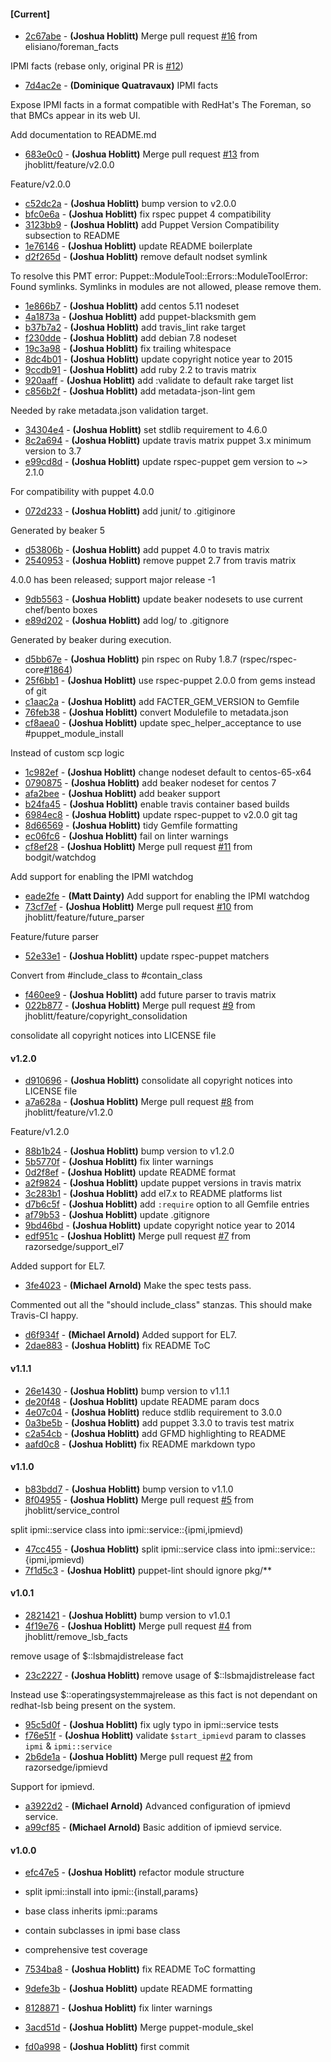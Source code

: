 
#### [Current]
 * [2c67abe](../../commit/2c67abe) - __(Joshua Hoblitt)__ Merge pull request [#16](../../issues/16) from elisiano/foreman_facts

IPMI facts (rebase only, original PR is [#12](../../issues/12))
 * [7d4ac2e](../../commit/7d4ac2e) - __(Dominique Quatravaux)__ IPMI facts

Expose IPMI facts in a format compatible with RedHat's The Foreman, so
that BMCs appear in its web UI.

Add documentation to README.md

 * [683e0c0](../../commit/683e0c0) - __(Joshua Hoblitt)__ Merge pull request [#13](../../issues/13) from jhoblitt/feature/v2.0.0

Feature/v2.0.0
 * [c52dc2a](../../commit/c52dc2a) - __(Joshua Hoblitt)__ bump version to v2.0.0
 * [bfc0e6a](../../commit/bfc0e6a) - __(Joshua Hoblitt)__ fix rspec puppet 4 compatibility
 * [3123bb9](../../commit/3123bb9) - __(Joshua Hoblitt)__ add Puppet Version Compatibility subsection to README
 * [1e76146](../../commit/1e76146) - __(Joshua Hoblitt)__ update README boilerplate
 * [d2f265d](../../commit/d2f265d) - __(Joshua Hoblitt)__ remove default nodset symlink

To resolve this PMT error:
    Puppet::ModuleTool::Errors::ModuleToolError: Found symlinks. Symlinks in modules are not allowed, please remove them.

 * [1e866b7](../../commit/1e866b7) - __(Joshua Hoblitt)__ add centos 5.11 nodeset
 * [4a1873a](../../commit/4a1873a) - __(Joshua Hoblitt)__ add puppet-blacksmith gem
 * [b37b7a2](../../commit/b37b7a2) - __(Joshua Hoblitt)__ add travis_lint rake target
 * [f230dde](../../commit/f230dde) - __(Joshua Hoblitt)__ add debian 7.8 nodeset
 * [19c3a98](../../commit/19c3a98) - __(Joshua Hoblitt)__ fix trailing whitespace
 * [8dc4b01](../../commit/8dc4b01) - __(Joshua Hoblitt)__ update copyright notice year to 2015
 * [9ccdb91](../../commit/9ccdb91) - __(Joshua Hoblitt)__ add ruby 2.2 to travis matrix
 * [920aaff](../../commit/920aaff) - __(Joshua Hoblitt)__ add :validate to default rake target list
 * [c856b2f](../../commit/c856b2f) - __(Joshua Hoblitt)__ add metadata-json-lint gem

Needed by rake metadata.json validation target.

 * [34304e4](../../commit/34304e4) - __(Joshua Hoblitt)__ set stdlib requirement to 4.6.0
 * [8c2a694](../../commit/8c2a694) - __(Joshua Hoblitt)__ update travis matrix puppet 3.x minimum version to 3.7
 * [e99cd8d](../../commit/e99cd8d) - __(Joshua Hoblitt)__ update rspec-puppet gem version to ~> 2.1.0

For compatibility with puppet 4.0.0

 * [072d233](../../commit/072d233) - __(Joshua Hoblitt)__ add junit/ to .gitiginore

Generated by beaker 5

 * [d53806b](../../commit/d53806b) - __(Joshua Hoblitt)__ add puppet 4.0 to travis matrix
 * [2540953](../../commit/2540953) - __(Joshua Hoblitt)__ remove puppet 2.7 from travis matrix

4.0.0 has been released; support major release -1

 * [9db5563](../../commit/9db5563) - __(Joshua Hoblitt)__ update beaker nodesets to use current chef/bento boxes
 * [e89d202](../../commit/e89d202) - __(Joshua Hoblitt)__ add log/ to .gitignore

Generated by beaker during execution.

 * [d5bb67e](../../commit/d5bb67e) - __(Joshua Hoblitt)__ pin rspec on Ruby 1.8.7 (rspec/rspec-core[#1864](../../issues/1864))
 * [25f6bb1](../../commit/25f6bb1) - __(Joshua Hoblitt)__ use rspec-puppet 2.0.0 from gems instead of git
 * [c1aac2a](../../commit/c1aac2a) - __(Joshua Hoblitt)__ add FACTER_GEM_VERSION to Gemfile
 * [76feb38](../../commit/76feb38) - __(Joshua Hoblitt)__ convert Modulefile to metadata.json
 * [cf8aea0](../../commit/cf8aea0) - __(Joshua Hoblitt)__ update spec_helper_acceptance to use #puppet_module_install

Instead of custom scp logic

 * [1c982ef](../../commit/1c982ef) - __(Joshua Hoblitt)__ change nodeset default to centos-65-x64
 * [0790875](../../commit/0790875) - __(Joshua Hoblitt)__ add beaker nodeset for centos 7
 * [afa2bee](../../commit/afa2bee) - __(Joshua Hoblitt)__ add beaker support
 * [b24fa45](../../commit/b24fa45) - __(Joshua Hoblitt)__ enable travis container based builds
 * [6984ec8](../../commit/6984ec8) - __(Joshua Hoblitt)__ update rspec-puppet to v2.0.0 git tag
 * [8d66569](../../commit/8d66569) - __(Joshua Hoblitt)__ tidy Gemfile formatting
 * [ec06fc6](../../commit/ec06fc6) - __(Joshua Hoblitt)__ fail on linter warnings
 * [cf8ef28](../../commit/cf8ef28) - __(Joshua Hoblitt)__ Merge pull request [#11](../../issues/11) from bodgit/watchdog

Add support for enabling the IPMI watchdog
 * [eade2fe](../../commit/eade2fe) - __(Matt Dainty)__ Add support for enabling the IPMI watchdog
 * [73cf7ef](../../commit/73cf7ef) - __(Joshua Hoblitt)__ Merge pull request [#10](../../issues/10) from jhoblitt/feature/future_parser

Feature/future parser
 * [52e33e1](../../commit/52e33e1) - __(Joshua Hoblitt)__ update rspec-puppet matchers

Convert from #include_class to #contain_class

 * [f460ee9](../../commit/f460ee9) - __(Joshua Hoblitt)__ add future parser to travis matrix
 * [022b877](../../commit/022b877) - __(Joshua Hoblitt)__ Merge pull request [#9](../../issues/9) from jhoblitt/feature/copyright_consolidation

consolidate all copyright notices into LICENSE file

#### v1.2.0
 * [d910696](../../commit/d910696) - __(Joshua Hoblitt)__ consolidate all copyright notices into LICENSE file
 * [a7a628a](../../commit/a7a628a) - __(Joshua Hoblitt)__ Merge pull request [#8](../../issues/8) from jhoblitt/feature/v1.2.0

Feature/v1.2.0
 * [88b1b24](../../commit/88b1b24) - __(Joshua Hoblitt)__ bump version to v1.2.0
 * [5b5770f](../../commit/5b5770f) - __(Joshua Hoblitt)__ fix linter warnings
 * [0d2f8ef](../../commit/0d2f8ef) - __(Joshua Hoblitt)__ update README format
 * [a2f9824](../../commit/a2f9824) - __(Joshua Hoblitt)__ update puppet versions in travis matrix
 * [3c283b1](../../commit/3c283b1) - __(Joshua Hoblitt)__ add el7.x to README platforms list
 * [d7b6c5f](../../commit/d7b6c5f) - __(Joshua Hoblitt)__ add `:require` option to all Gemfile entries
 * [af79b53](../../commit/af79b53) - __(Joshua Hoblitt)__ update .gitignore
 * [9bd46bd](../../commit/9bd46bd) - __(Joshua Hoblitt)__ update copyright notice year to 2014
 * [edf951c](../../commit/edf951c) - __(Joshua Hoblitt)__ Merge pull request [#7](../../issues/7) from razorsedge/support_el7

Added support for EL7.
 * [3fe4023](../../commit/3fe4023) - __(Michael Arnold)__ Make the spec tests pass.

Commented out all the "should include_class" stanzas.  This should make
Travis-CI happy.

 * [d6f934f](../../commit/d6f934f) - __(Michael Arnold)__ Added support for EL7.
 * [2dae883](../../commit/2dae883) - __(Joshua Hoblitt)__ fix README ToC

#### v1.1.1
 * [26e1430](../../commit/26e1430) - __(Joshua Hoblitt)__ bump version to v1.1.1
 * [de20f48](../../commit/de20f48) - __(Joshua Hoblitt)__ update README param docs
 * [4e07c04](../../commit/4e07c04) - __(Joshua Hoblitt)__ reduce stdlib requirement to 3.0.0
 * [0a3be5b](../../commit/0a3be5b) - __(Joshua Hoblitt)__ add puppet 3.3.0 to travis test matrix
 * [c2a54cb](../../commit/c2a54cb) - __(Joshua Hoblitt)__ add GFMD highlighting to README
 * [aafd0c8](../../commit/aafd0c8) - __(Joshua Hoblitt)__ fix README markdown typo

#### v1.1.0
 * [b83bdd7](../../commit/b83bdd7) - __(Joshua Hoblitt)__ bump version to v1.1.0
 * [8f04955](../../commit/8f04955) - __(Joshua Hoblitt)__ Merge pull request [#5](../../issues/5) from jhoblitt/service_control

split ipmi::service class into ipmi::service::{ipmi,ipmievd)
 * [47cc455](../../commit/47cc455) - __(Joshua Hoblitt)__ split ipmi::service class into ipmi::service::{ipmi,ipmievd)
 * [7f1d5c3](../../commit/7f1d5c3) - __(Joshua Hoblitt)__ puppet-lint should ignore pkg/**

#### v1.0.1
 * [2821421](../../commit/2821421) - __(Joshua Hoblitt)__ bump version to v1.0.1
 * [4f19e76](../../commit/4f19e76) - __(Joshua Hoblitt)__ Merge pull request [#4](../../issues/4) from jhoblitt/remove_lsb_facts

remove usage of $::lsbmajdistrelease fact
 * [23c2227](../../commit/23c2227) - __(Joshua Hoblitt)__ remove usage of $::lsbmajdistrelease fact

Instead use $::operatingsystemmajrelease as this fact is not dependant on
redhat-lsb being present on the system.

 * [95c5d0f](../../commit/95c5d0f) - __(Joshua Hoblitt)__ fix ugly typo in ipmi::service tests
 * [f76e51f](../../commit/f76e51f) - __(Joshua Hoblitt)__ validate `$start_ipmievd` param to classes `ipmi` & `ipmi::service`
 * [2b6de1a](../../commit/2b6de1a) - __(Joshua Hoblitt)__ Merge pull request [#2](../../issues/2) from razorsedge/ipmievd

Support for ipmievd.
 * [a3922d2](../../commit/a3922d2) - __(Michael Arnold)__ Advanced configuration of ipmievd service.
 * [a99cf85](../../commit/a99cf85) - __(Michael Arnold)__ Basic addition of ipmievd service.

#### v1.0.0
 * [efc47e5](../../commit/efc47e5) - __(Joshua Hoblitt)__ refactor module structure

* split ipmi::install into ipmi::{install,params}
* base class inherits ipmi::params
* contain subclasses in ipmi base class
* comprehensive test coverage

 * [7534ba8](../../commit/7534ba8) - __(Joshua Hoblitt)__ fix README ToC formatting
 * [9defe3b](../../commit/9defe3b) - __(Joshua Hoblitt)__ update README formatting
 * [8128871](../../commit/8128871) - __(Joshua Hoblitt)__ fix linter warnings
 * [3acd51d](../../commit/3acd51d) - __(Joshua Hoblitt)__ Merge puppet-module_skel
 * [fd0a998](../../commit/fd0a998) - __(Joshua Hoblitt)__ first commit
